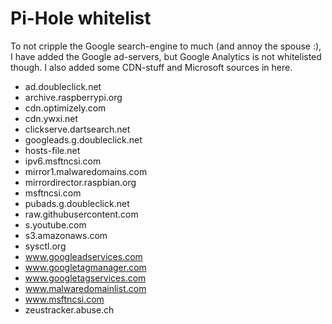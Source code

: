# Pi-Hole whitelist

To not cripple the Google search-engine to much (and annoy the spouse :), I have added the Google ad-servers, but Google Analytics is not whitelisted though. I also added some CDN-stuff and Microsoft sources in here.

- ad.doubleclick.net
- archive.raspberrypi.org
- cdn.optimizely.com
- cdn.ywxi.net
- clickserve.dartsearch.net
- googleads.g.doubleclick.net
- hosts-file.net
- ipv6.msftncsi.com
- mirror1.malwaredomains.com
- mirrordirector.raspbian.org
- msftncsi.com
- pubads.g.doubleclick.net
- raw.githubusercontent.com
- s.youtube.com
- s3.amazonaws.com
- sysctl.org
- www.googleadservices.com
- www.googletagmanager.com
- www.googletagservices.com
- www.malwaredomainlist.com
- www.msftncsi.com
- zeustracker.abuse.ch
